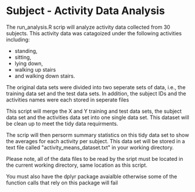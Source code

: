 # Subject - Activity Data Analysis

The run_analysis.R scrip will analyze activity data collected from 30 subjects. This activity data was catagoized under the following activities including: 
* standing, 
* sitting, 
* lying down, 
* walking up stairs 
* and walking down stairs. 

The original data sets were divided into two seperate sets of data, i.e., the training data set and the test data sets. In addition, the subject IDs and the activities names were each stored in seperate files

This script will merge the X and Y training and test data sets, the subject data set and the activities data set into one single data set. This dataset will be clean up to meet the tidy data requirments.

The scrip will then persorm summary statistics on this tidy data set to show the averages for each activity per subject. This data set will be stored in a text file called  "activity_means_dataset.txt" in your working directory.

Please note, all of the data files to be read by the sript must be located in the current working directory, same location as this script. 

You must also have the dplyr package avaialble otherwise some of the function calls that rely on this package will fail

